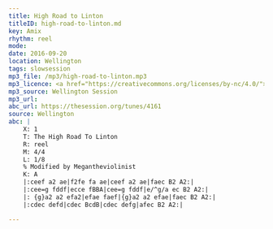 ```yaml
---
title: High Road to Linton
titleID: high-road-to-linton.md
key: Amix
rhythm: reel
mode:
date: 2016-09-20
location: Wellington
tags: slowsession
mp3_file: /mp3/high-road-to-linton.mp3
mp3_licence: <a href="https://creativecommons.org/licenses/by-nc/4.0/">CC-BY-NC-4.0</a>
mp3_source: Wellington Session
mp3_url:
abc_url: https://thesession.org/tunes/4161
source: Wellington
abc: |
    X: 1
    T: The High Road To Linton
    R: reel
    M: 4/4
    L: 1/8
    % Modified by Megantheviolinist
    K: A
    |:ceef a2 ae|f2fe fa ae|ceef a2 ae|faec B2 A2:|
    |:cee=g fddf|ecce fBBA|cee=g fddf|e/^g/a ec B2 A2:|
    |: {g}a2 a2 efa2|efae faef|{g}a2 a2 efae|faec B2 A2:|
    |:cdec defd|cdec BcdB|cdec defg|afec B2 A2:|

---
```

